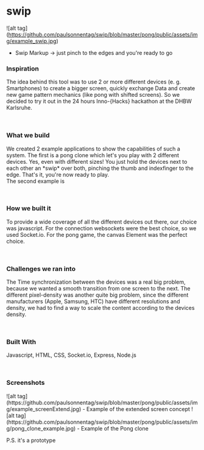 # swip

![alt tag] (https://github.com/paulsonnentag/swip/blob/master/pong/public/assets/img/example_swip.jpg)
- Swip Markup  -> just pinch to the edges and you're ready to go

<h3>Inspiration</h3>
<p>The idea behind this tool was to use 2 or more different devices (e. g. Smartphones) to create a bigger screen, quickly exchange Data and create new game pattern mechanics (like pong with shifted screens). So we decided to try it out in the 24 hours Inno-{Hacks} hackathon at the DHBW Karlsruhe.</p>
<br />

<h3>What we build</h3>
<p>We created 2 example applications to show the capabilities of such a system. The first is a pong clone which let's you play with 2 different devices. Yes, even with different sizes! You just hold the devices next to each other an *swip* over both, pinching the thumb and indexfinger to the edge. That's it, you're now ready to play.
<br />
The second example is </p>
<br />

<h3>How we built it</h3>
<p>To provide a wide coverage of all the different devices out there, our choice was javascript. For the connection websockets were the best choice, so we used Socket.io.  For the pong game, the canvas Element was the perfect choice.</p>
<br />

<h3>Challenges we ran into</h3>
<p>The Time synchronization between the devices was a real big problem, because we wanted a smooth transition from one screen to the next. The different pixel-density was another quite big problem, since the different manufacturers (Apple, Samsung, HTC) have different resolutions and density, we had to find a way to scale the content according to the devices density.</p>
<br />

<h3>Built With</h3>
<p>Javascript, HTML, CSS, Socket.io, Express, Node.js</p>
<br />

<h3>Screenshots</h3>
![alt tag] (https://github.com/paulsonnentag/swip/blob/master/pong/public/assets/img/example_screenExtend.jpg)
- Example of the extended screen concept
![alt tag] (https://github.com/paulsonnentag/swip/blob/master/pong/public/assets/img/pong_clone_example.jpg)
- Example of the Pong clone

<br />
<p>P.S. it's a prototype</p>

